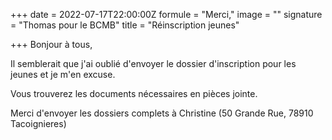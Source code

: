 +++
date = 2022-07-17T22:00:00Z
formule = "Merci,"
image = ""
signature = "Thomas pour le BCMB"
title = "Réinscription jeunes"

+++
Bonjour à tous,

Il semblerait que j'ai oublié d'envoyer le dossier d'inscription pour les jeunes et je m'en excuse.

Vous trouverez les documents nécessaires en pièces jointe.

Merci d'envoyer les dossiers complets à Christine (50 Grande Rue, 78910 Tacoignieres)